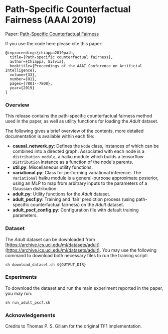 # Path-Specific Counterfactual Fairness (AAAI 2019)

Paper: [Path-Specific Counterfactual Fairness](https://ojs.aaai.org/index.php/AAAI/article/view/4777/4655)

If you use the code here please cite this paper:

    @inproceedings{chiappa2019path,
      title={Path-specific counterfactual fairness},
      author={Chiappa, Silvia},
      booktitle={Proceedings of the AAAI Conference on Artificial Intelligence},
      volume={33},
      number={01},
      pages={7801--7808},
      year={2019}
    }

### Overview

This release contains the path-specific counterfactual fairness method used
in the paper, as well as utility functions for loading the *Adult* dataset.

The following gives a brief overview of the contents, more detailed
documentation is available within each file:

*   __causal_network.py__: Defines the `Node` class, instances of which can be
    combined into a directed graph. Associated with each node is a
    `distribution_module`, a haiku module which builds a tensorflow
    `Distribution` instance as a function of the node's parents.
*   __util.py__: Miscellaneous utility functions.
*   __variational.py__: Class for performing variational
    inference. The `Variational` haiku module is a general-purpose approximate
        posterior, using an MLP to map from arbitrary inputs to the parameters
        of a Gaussian distribution.
*   __adult.py__: Utility functions for the *Adult* dataset.
*   __adult_pscf.py__: Training and 'fair' prediction process (using
    path-specific counterfactual fairness) on the *Adult* dataset.
*   __adult_pscf_config.py__: Configuration file with default training
        parameters.

### Dataset

The *Adult* dataset can be downloaded from
[https://archive.ics.uci.edu/ml/datasets/adult](https://archive.ics.uci.edu/ml/datasets/adult). You may use the following
command to download both necessary files to run the training script:

`sh download_dataset.sh ${OUTPUT_DIR}`

### Experiments

To download the dataset and run the main experiment reported in the paper,
you may run:

`sh run_adult_pscf.sh`

### Acknowledgements

Credits to Thomas P. S. Gillam for the original TF1 implementation.
